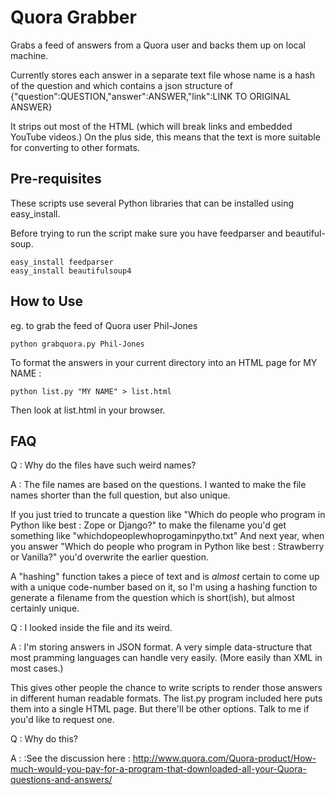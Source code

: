 Quora Grabber
=============

Grabs a feed of answers from a Quora user and backs them up on local machine.

Currently stores each answer in a separate text file whose name is a hash of the question and which contains a 
json structure of {"question":QUESTION,"answer":ANSWER,"link":LINK TO ORIGINAL ANSWER}

It strips out most of the HTML (which will break links and embedded YouTube videos.) On the plus side, this means 
that the text is more suitable for converting to other formats.

Pre-requisites
--------------
These scripts use several Python libraries that can be installed using easy_install.

Before trying to run the script make sure you have feedparser and beautiful-soup.

    easy_install feedparser
    easy_install beautifulsoup4
    


How to Use
----------

eg. to grab the feed of Quora user Phil-Jones

    python grabquora.py Phil-Jones 

To format the answers in your current directory into an HTML page for MY NAME :

    python list.py "MY NAME" > list.html
    
Then look at list.html in your browser.

FAQ
---
Q : Why do the files have such weird names?

A : The file names are based on the questions. I wanted to make the file names shorter than the full question,
but also unique.

If you just tried to truncate a question like "Which do people who program in Python like best : Zope or Django?" to 
make the filename you'd get something like "whichdopeoplewhoprogaminpytho.txt" And next year, when you answer 
"Which do people who program in Python like best : Strawberry or Vanilla?" you'd overwrite the earlier question.

A "hashing" function takes a piece of text and is *almost* certain to come up with a unique code-number based on it, so 
I'm using a hashing function to generate a filename from the question which is short(ish), but almost certainly unique.

Q : I looked inside the file and its weird.

A : I'm storing answers in JSON format. A very simple data-structure that most pramming languages can handle very 
easily. (More easily than XML in most cases.) 

This gives other people the chance to write scripts to render those answers in different human readable formats. The 
list.py program included here puts them into a single HTML page. But there'll be other options. Talk to me if you'd 
like to request one.

Q : Why do this?

A : :See the discussion here :  http://www.quora.com/Quora-product/How-much-would-you-pay-for-a-program-that-downloaded-all-your-Quora-questions-and-answers/ 

    
    


